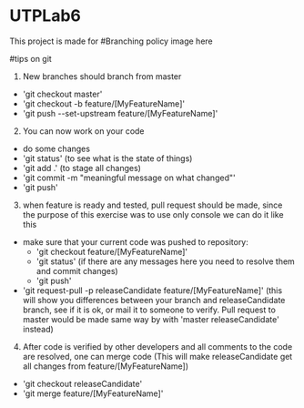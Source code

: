 # UTPLab6
This project is made for 
#Branching policy
image here

#tips on git
1. New branches should branch from master

  - 'git checkout master'
  - 'git checkout -b feature/[MyFeatureName]'
  - 'git push --set-upstream feature/[MyFeatureName]'

2. You can now work on your code

  - do some changes
  - 'git status' (to see what is the state of things) 
  - 'git add .' (to stage all changes)
  - 'git commit -m "meaningful message on what changed"'
  - 'git push'

3. when feature is ready and tested, pull request should be made, since the purpose of this exercise was to use only console we can do it like this

  - make sure that your current code was pushed to repository:
    - 'git checkout feature/[MyFeatureName]'
    - 'git status' (if there are any messages here you need to resolve them and commit changes)
    - 'git push'
  - 'git request-pull -p releaseCandidate feature/[MyFeatureName]' (this will show you differences between your branch and releaseCandidate branch, see if it is ok, or mail it to someone to verify. Pull request to master would be made same way by with 'master releaseCandidate' instead)

4. After code is verified by other developers and all comments to the code are resolved, one can merge code (This will make releaseCandidate get all changes from feature/[MyFeatureName])

 - 'git checkout releaseCandidate'
 - 'git merge feature/[MyFeatureName]'

